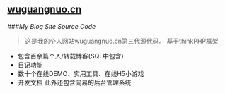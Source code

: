 **[wuguangnuo.cn](http://wuguangnuo.cn/index)**
-------
###*My Blog Site Source Code*
>这是我的个人网站wuguangnuo.cn第三代源代码。
>基于thinkPHP框架

 - 包含百余篇个人/转载博客(SQL中包含)
 - 日记功能
 - 数十个在线DEMO、实用工具、在线H5小游戏
 - 开发文档
    此外还包含简易的后台管理系统